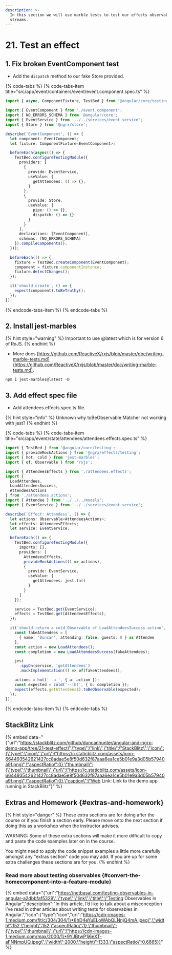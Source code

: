 ```yaml
---
description: >-
  In this section we will use marble tests to test our effects observable
  streams.
---
```


# 21. Test an effect

## 1. Fix broken EventComponent test

* Add the `dispatch` method to our fake Store provided.

{% code-tabs %}
{% code-tabs-item title="src/app/event/containers/event/event.component.spec.ts" %}
```typescript
import { async, ComponentFixture, TestBed } from '@angular/core/testing';

import { EventComponent } from './event.component';
import { NO_ERRORS_SCHEMA } from '@angular/core';
import { EventService } from '../../services/event.service';
import { Store } from '@ngrx/store';

describe('EventComponent', () => {
  let component: EventComponent;
  let fixture: ComponentFixture<EventComponent>;

  beforeEach(async(() => {
    TestBed.configureTestingModule({
      providers: [
        {
          provide: EventService,
          useValue: {
            getAttendees: () => {},
          }
        },
        {
          provide: Store,
          useValue: {
            pipe: () => {},
            dispatch: () => {}
          }
        }
      ],
      declarations: [EventComponent],
      schemas: [NO_ERRORS_SCHEMA]
    }).compileComponents();
  }));

  beforeEach(() => {
    fixture = TestBed.createComponent(EventComponent);
    component = fixture.componentInstance;
    fixture.detectChanges();
  });

  it('should create', () => {
    expect(component).toBeTruthy();
  });
});

```
{% endcode-tabs-item %}
{% endcode-tabs %}

## 2. Install jest-marbles

{% hint style="warning" %}
Important to use @latest which is for version 6 of RxJS.
{% endhint %}

* More docs [https://github.com/ReactiveX/rxjs/blob/master/doc/writing-marble-tests.md](https://github.com/ReactiveX/rxjs/blob/master/doc/writing-marble-tests.md).

```text
npm i jest-marbles@latest -D
```

## 3. Add effect spec file

* Add attendees.effects.spec.ts file.

{% hint style="info" %}
Unknown why toBeObservable Matcher not working with jest?
{% endhint %}

{% code-tabs %}
{% code-tabs-item title="src/app/event/state/attendees/attendees.effects.spec.ts" %}
```typescript
import { TestBed } from '@angular/core/testing';
import { provideMockActions } from '@ngrx/effects/testing';
import { hot, cold } from 'jest-marbles';
import { of, Observable } from 'rxjs';

import { AttendeesEffects } from './attendees.effects';
import {
  LoadAttendees,
  LoadAttendeesSuccess,
  AttendeesActions
} from './attendees.actions';
import { Attendee } from '../../../models';
import { EventService } from '../../services/event.service';

describe(`Effect: Attendess`, () => {
  let actions: Observable<AttendeesActions>;
  let effects: AttendeesEffects;
  let service: EventService;

  beforeEach(() => {
    TestBed.configureTestingModule({
      imports: [],
      providers: [
        AttendeesEffects,
        provideMockActions(() => actions),
        {
          provide: EventService,
          useValue: {
            getAttendees: jest.fn()
          }
        }
      ]
    });

    service = TestBed.get(EventService);
    effects = TestBed.get(AttendeesEffects);
  });

  it('should return a cold Observable of LoadAttendeesSuccess action', () => {
    const fakeAttendees = [
      { name: 'Duncan', attending: false, guests: 0 } as Attendee
    ];
    const action = new LoadAttendees();
    const completion = new LoadAttendeesSuccess(fakeAttendees);

    jest
      .spyOn(service, 'getAttendees')
      .mockImplementation(() => of(fakeAttendees));

    actions = hot('--a-', { a: action });
    const expected = cold('--(b)', { b: completion });
    expect(effects.getAttendees$).toBeObservable(expected);
  });
});

```
{% endcode-tabs-item %}
{% endcode-tabs %}

## StackBlitz Link

{% embed data="{\"url\":\"https://stackblitz.com/github/duncanhunter/angular-and-ngrx-demo-app/tree/21-test-effect\",\"type\":\"link\",\"title\":\"StackBlitz\",\"icon\":{\"type\":\"icon\",\"url\":\"https://c.staticblitz.com/assets/icon-664493542621427cc8adae5e8f50d632f87aaa6ea1ce5b01e9a3d05b57940a9f.png\",\"aspectRatio\":0},\"thumbnail\":{\"type\":\"thumbnail\",\"url\":\"https://c.staticblitz.com/assets/icon-664493542621427cc8adae5e8f50d632f87aaa6ea1ce5b01e9a3d05b57940a9f.png\",\"aspectRatio\":0},\"caption\":\"Web Link: Link to the demo app running in StackBlitz\"}" %}



## Extras and Homework {#extras-and-homework}

{% hint style="danger" %}
These extra sections are for doing after the course or if you finish a section early. Please move onto the next section if doing this as a workshop when the instructor advises.

WARNING: Some of these extra sections will make it more difficult to copy and paste the code examples later on in the course.

You might need to apply the code snippet examples a little more carefully amongst any "extras section" code you may add. If you are up for some extra challenges these sections are for you.
{% endhint %}

### Read more about testing observables {#convert-the-homecomponent-into-a-feature-module}

{% embed data="{\"url\":\"https://netbasal.com/testing-observables-in-angular-a2dbbfaf5329\",\"type\":\"link\",\"title\":\"Testing Observables in Angular\",\"description\":\"In this article, I’d like to talk about a misconception I’ve read in other articles about writing tests for observables in Angular.\",\"icon\":{\"type\":\"icon\",\"url\":\"https://cdn-images-1.medium.com/fit/c/304/304/1\*8hD4eYuELoWAbQLNnjQ4mA.jpeg\",\"width\":152,\"height\":152,\"aspectRatio\":1},\"thumbnail\":{\"type\":\"thumbnail\",\"url\":\"https://cdn-images-1.medium.com/max/2000/1\*9YJBtwP1j6eXT-aFNNmpUQ.jpeg\",\"width\":2000,\"height\":1333,\"aspectRatio\":0.6665}}" %}

